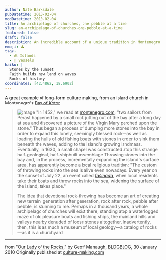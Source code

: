 ```yaml
---
author: Nate Barksdale
pubDatetime: 2010-02-04
modDatetime: 2010-02-04
title: An archipelago of churches, one pebble at a time
slug: an-archipelago-of-churches-one-pebble-at-a-time
featured: false
draft: false
description: An incredible account of a unique tradition in Montenegro's Bay of Kotor, where devotion and geology intertwine through the art of throwing stones into the sea.
emoji: ⛪
tags:
  - 🪨 Islands
  - 🌊 Vessels
haiku: |
  Stones by the sunset  
  Faith builds new land on waves  
  Rocks of history
coordinates: [42.4862, 18.6902]
---
```


A great example of long-form culture making, from an island church in Montenegro's [Bay of Kotor](http://maps.google.com/maps?f=q&source=s_q&hl=en&geocode=&q=kotor&sll=42.367676,19.146423&sspn=0.691981,1.476288&ie=UTF8&hq=&hnear=Kotor,+Montenegro&ll=42.486213,18.690169&spn=0.002698,0.005767&t=h&z=18)

> ![image](http://culture-making.com/media/kotor.jpg) "In 1452," we read at [montenegro.com](http://www.montenegro.com/phototrips/coast/Perast,_a_walk_through_eternity.html), "two sailors from Perast happened by a small rock jutting out of the bay after a long day at sea and discovered a picture of the Virgin Mary perched upon the stone." Thus began a process of dumping more stones into the bay in order to expand this lonely, seemingly blessed rock—as well as loading the hulls of old fishing boats with stones in order to sink them beneath the waves, adding to the island's growing landmass. Eventually, in 1630, a small chapel was constructed atop this strange half-geological, half-shipbuilt assemblage.Throwing stones into the bay and, in the process, incrementally expanding the island's surface area, has apparently become a local religious tradition: "The custom of throwing rocks into the sea is alive even nowadays. Every year on the sunset of July 22, an event called [_fašinada_](http://en.wikipedia.org/wiki/Our_Lady_of_the_Rocks), when local residents take their boats and throw rocks into the sea, widening the surface of the island, takes place."
>
> The idea that devotional rock-throwing has become an art of creating new terrain, generation after generation, rock after rock, pebble after pebble, is stunning to me. Perhaps in a thousand years, a whole archipelago of churches will exist there, standing atop a waterlogged maze of old pleasure boats and fishing ships, the mainland hills and valleys nearby denuded of loose stones altogether. Inadvertently, then, this is as much a museum of local geology—a catalog of rocks—as it is a churchyard

---

from "[Our Lady of the Rocks](http://bldgblog.blogspot.com/2010/01/our-lady-of-rocks.html)," by Geoff Manaugh, [BLDGBLOG](http://bldgblog.blogspot.com/2010/01/our-lady-of-rocks.html), 30 January 2010 Originally published at [culture-making.com](http://www.culture-making.com)

